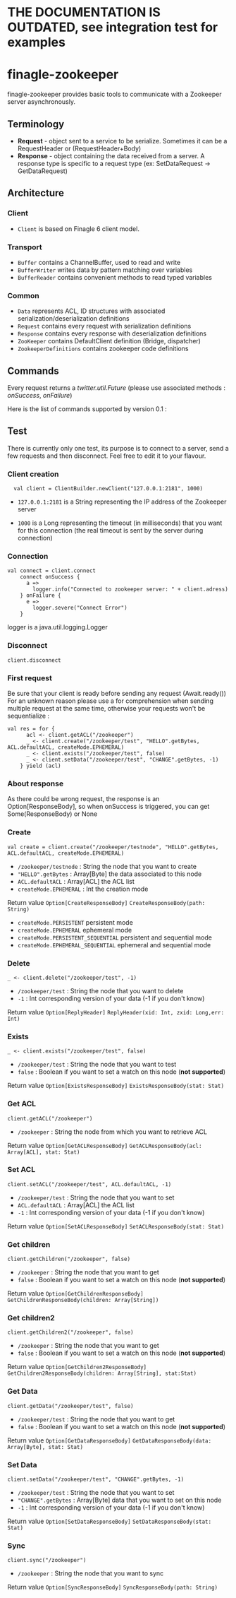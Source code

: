 # THE DOCUMENTATION IS OUTDATED, see integration test for examples

# finagle-zookeeper

finagle-zookeeper provides basic tools to communicate with a Zookeeper server asynchronously.

## Terminology
* **Request** - object sent to a service to be serialize. Sometimes it can be a RequestHeader or (RequestHeader+Body)
* **Response** - object containing the data received from a server. A response type is specific to a request type (ex: SetDataRequest -> GetDataRequest)

## Architecture
### Client
- `Client` is based on Finagle 6 client model.


### Transport
- `Buffer` contains a ChannelBuffer, used to read and write
- `BufferWriter` writes data by pattern matching over variables
- `BufferReader` contains convenient methods to read typed variables

### Common
- `Data` represents ACL, ID structures with associated serialization/deserialization definitions
- `Request` contains every request with serialization definitions
- `Response` contains every response with deserialization definitions
- `ZooKeeper` contains DefaultClient definition (Bridge, dispatcher)
- `ZookeeperDefinitions` contains zookeeper code definitions

## Commands

Every request returns a *twitter.util.Future* (please use associated methods : *onSuccess*, *onFailure*)

Here is the list of commands supported by version 0.1 :

## Test
There is currently only one test, its purpose is to connect to a server, send a few requests and then disconnect. Feel free to edit it to your flavour.

### Client creation
```
  val client = ClientBuilder.newClient("127.0.0.1:2181", 1000)
```
- `127.0.0.1:2181` is a String representing the IP address of the Zookeeper server

- `1000` is a Long representing the timeout (in milliseconds) that you want for this connection (the real timeout is sent by the server during connection)

### Connection
```
val connect = client.connect
    connect onSuccess {
      a =>
        logger.info("Connected to zookeeper server: " + client.adress)
    } onFailure {
      e =>
        logger.severe("Connect Error")
    }
```
logger is a java.util.logging.Logger

### Disconnect
```
client.disconnect
```

### First request
Be sure that your client is ready before sending any request (Await.ready())
For an unknown reason please use a for comprehension when sending multiple request at the same time, otherwise your requests won't be sequentialize :

```
val res = for {
      acl <- client.getACL("/zookeeper")
      _ <- client.create("/zookeeper/test", "HELLO".getBytes, ACL.defaultACL, createMode.EPHEMERAL)
      _ <- client.exists("/zookeeper/test", false)
      _ <- client.setData("/zookeeper/test", "CHANGE".getBytes, -1)
    } yield (acl)
```

### About response
As there could be wrong request, the response is an Option[ResponseBody], so when onSuccess is triggered, you can get Some(ResponseBody) or None

### Create
```
val create = client.create("/zookeeper/testnode", "HELLO".getBytes, ACL.defaultACL, createMode.EPHEMERAL)
```
- `/zookeeper/testnode` : String the node that you want to create
- `"HELLO".getBytes` : Array[Byte] the data associated to this node
- `ACL.defaultACL` : Array[ACL] the ACL list
- `createMode.EPHEMERAL` : Int the creation mode

Return value `Option[CreateResponseBody]` `CreateResponseBody(path: String)`

- `createMode.PERSISTENT` persistent mode
- `createMode.EPHEMERAL` ephemeral mode
- `createMode.PERSISTENT_SEQUENTIAL` persistent and sequential mode
- `createMode.EPHEMERAL_SEQUENTIAL` ephemeral and sequential mode


### Delete
```
_ <- client.delete("/zookeeper/test", -1)
```
- `/zookeeper/test` : String the node that you want to delete
- `-1` : Int corresponding version of your data (-1 if you don't know)

Return value `Option[ReplyHeader]` `ReplyHeader(xid: Int, zxid: Long,err: Int)`

### Exists
```
_ <- client.exists("/zookeeper/test", false)
```
- `/zookeeper/test` : String the node that you want to test
- `false` : Boolean if you want to set a watch on this node (**not supported**)

Return value `Option[ExistsResponseBody]` `ExistsResponseBody(stat: Stat)`

### Get ACL
```
client.getACL("/zookeeper")
```
- `/zookeeper` : String the node from which you want to retrieve ACL

Return value `Option[GetACLResponseBody]` `GetACLResponseBody(acl: Array[ACL], stat: Stat)`

### Set ACL
```
client.setACL("/zookeeper/test", ACL.defaultACL, -1)
```
- `/zookeeper/test` : String the node that you want to set
- `ACL.defaultACL` : Array[ACL] the ACL list
- `-1` : Int corresponding version of your data (-1 if you don't know)

Return value `Option[SetACLResponseBody]` `SetACLResponseBody(stat: Stat)`

### Get children
```
client.getChildren("/zookeeper", false)
```
- `/zookeeper` : String the node that you want to get
- `false` : Boolean if you want to set a watch on this node (**not supported**)

Return value `Option[GetChildrenResponseBody]` `GetChildrenResponseBody(children: Array[String])`

### Get children2
```
client.getChildren2("/zookeeper", false)
```
- `/zookeeper` : String the node that you want to get
- `false` : Boolean if you want to set a watch on this node (**not supported**)

Return value `Option[GetChildren2ResponseBody]` `GetChildren2ResponseBody(children: Array[String], stat:Stat)`

### Get Data
```
client.getData("/zookeeper/test", false)
```
- `/zookeeper/test` : String the node that you want to get
- `false` : Boolean if you want to set a watch on this node (**not supported**)

Return value `Option[GetDataResponseBody]` `GetDataResponseBody(data: Array[Byte], stat: Stat)`

### Set Data
```
client.setData("/zookeeper/test", "CHANGE".getBytes, -1)
```
- `/zookeeper/test` : String the node that you want to set
- `"CHANGE".getBytes` : Array[Byte] data that you want to set on this node
- `-1` : Int corresponding version of your data (-1 if you don't know)

Return value `Option[SetDataResponseBody]` `SetDataResponseBody(stat: Stat)`

### Sync
```
client.sync("/zookeeper")
```
- `/zookeeper` : String the node that you want to sync

Return value `Option[SyncResponseBody]` `SyncResponseBody(path: String)`
